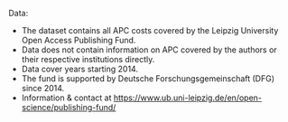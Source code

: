 Data:
* The dataset contains all APC costs covered by the Leipzig University Open Access Publishing Fund. 
* Data does not contain information on APC covered by the authors or their respective institutions directly.
* Data cover years starting 2014.
* The fund is supported by Deutsche Forschungsgemeinschaft (DFG) since 2014. 
* Information & contact at https://www.ub.uni-leipzig.de/en/open-science/publishing-fund/ 

